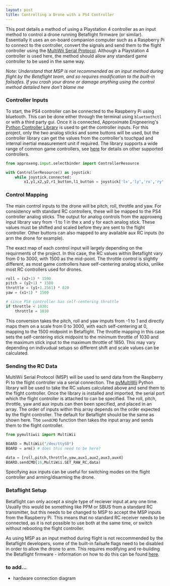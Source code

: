 ```yaml
---
layout: post
title: Controlling a Drone with a PS4 Controller
---
```


This post details a method of using a Playstation 4 controller as an input method to control a drone running Betaflight firmware (or similar). Essentially it uses an on-board companion computer such as a Raspberry Pi to connect to the controller, convert the signals and send them to the flight controller using the [MultiWii Serial Protocol](http://www.multiwii.com/wiki/index.php?title=Multiwii_Serial_Protocol). Although a Playstation 4 controller is used here, the method should allow any standard game controller to be used in the same way.

*Note: Understand that MSP is not recommended as an input method during flight by the Betaflight team, and so requires modification to the built-in failsafes. If you crash your drone or damage anything using the control method detailed here don't blame me*

### Controller Inputs

To start, the PS4 controller can be connected to the Raspberry Pi using bluetooth. This can be done either through the terminal using `bluetoothctl` or with a third party gui. Once it is connected, Approximate Enigneering's [Python Controller Library](https://approxeng.github.io/approxeng.input/index.html) is used to get the controller inputs. For this project, only the two analog sticks and some buttons will be used, but the controller library can get the values from the controller's touchpad and internal inertial measurement unit if required. The library supports a wide range of common game controllers, see [here](https://approxeng.github.io/approxeng.input/simpleusage.html#button-names) for details on other supported controllers.

```python
from approxeng.input.selectbinder import ControllerResource

with ControllerResource() as joystick:
    while joystick.connected:
        x1,y1,x2,y2,r1_button,l1_button = joystick['lx','ly','rx','ry','r1','l1']
```

### Control Mapping

The main control inputs to the drone will be pitch, roll, throttle and yaw. For consistency with standard RC controllers, these will be mapped to the PS4 controller analog sticks. The output for analog controls from the approxeng input library vary from -1 to 1 in the x and y for each analog stick. These values must be shifted and scaled before they are sent to the flight controller. Other buttons can also mapped to any available aux RC inputs (to arm the drone for example).

The exact map of each control input will largely depending on the requirments of the project. In this case, the RC values within Betaflight vary from 0 to 3000, with 1500 as the mid-point. The throttle control is slightly different, as most game controllers have self-centering analog sticks, unlike most RC controllers used for drones.

```python
roll = (x2+1) * 1500
pitch = (y2+1) * 1500
throttle = (y1+1.2561) * 820
yaw = (x1+1) * 1500

# since PS4 controller has self-centering throttle
if throttle < 1030:
    throttle = 1030
```

This conversion takes the pitch, roll and yaw imputs from -1 to 1 and directly maps them on a scale from 0 to 3000, with each self-centering at 0, mapping to the 1500 midpoint in Betaflight. The throttle mapping in this case sets the self-centering stick midpoint to the minimum throttle of 1030 and the maximum stick input to the maximum throttle of 1850. This may vary depending on indivudual setups so different shift and scale values can be calculated.

### Sending the RC Data

MultiWii Serial Protocol (MSP) will be used to send data from the Raspberry Pi to the flight controller via a serial connection. The [pyMultiWii](https://github.com/alduxvm/pyMultiWii) Python library will be used to take the RC values calculated above and send them to the flight controller. Once the library is installed and imported, the serial port which the flight controller is attached to can be specified. The roll, pitch, throttle, yaw and aux inputs can then been specified, and placed in an array. The order of inputs within this array depends on the order expected by the flight controller. The default for Betaflight should be the same as shown here. The `sendCMD` function then takes the input array and sends them to the flight controller.

```python
from pymultiwii import MultiWii

BOARD = MultiWii("/dev/ttyS0")
BOARD = arm() # does this need to be here?

data = [roll,pitch,throttle,yaw,aux1,aux2,aux3,aux4]
BOARD.sendCMD[16,MultiWii.SET_RAW_RC,data)

```

Specifying aux inputs can be useful for switching modes on the flight controller and arming/disarming the drone.

### Betaflight Setup

Betaflight can only accept a single type of reciever input at any one time. Usually this would be something like PPM or SBUS from a standard RC transmitter, but this needs to be changed to MSP to accept the MSP inputs from the Raspberry Pi. This means that no standard RC receiver needs to be connected, as it is not possible to use both at the same time, or switch without rebooting the flight controller.

As using MSP as an input method during flight is not reccommended by the Betaflight developers, some of the built-in failsafe flags need to be disabled in order to allow the drone to arm. This requires modifying and re-building the Betaflight firmware - information on how to do this can be found [here](https://github.com/betaflight/betaflight/tree/master/docs/development).




### to add...

* hardware connection diagram
